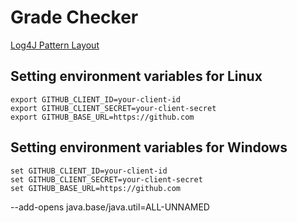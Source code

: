 # Grade Checker

[Log4J Pattern Layout](https://logging.apache.org/log4j/1.2/apidocs/org/apache/log4j/PatternLayout.html)

## Setting environment variables for Linux

```shell
export GITHUB_CLIENT_ID=your-client-id
export GITHUB_CLIENT_SECRET=your-client-secret
export GITHUB_BASE_URL=https://github.com
```

## Setting environment variables for Windows

```shell
set GITHUB_CLIENT_ID=your-client-id
set GITHUB_CLIENT_SECRET=your-client-secret
set GITHUB_BASE_URL=https://github.com
```

--add-opens java.base/java.util=ALL-UNNAMED